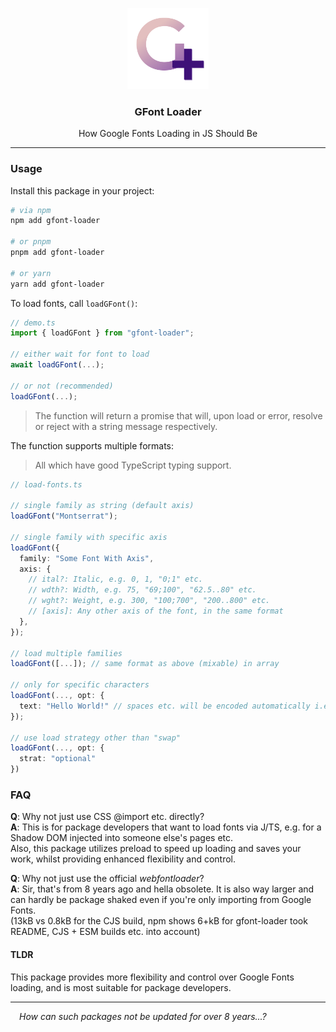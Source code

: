 <p align="center">
	<img src="https://raw.githubusercontent.com/CarbonicSoda/gfont-loader/master/media/icon.png" width="130" alt="GFont Loader Icon">
</p>
<h3 align="center">GFont Loader</h3>
<p align="center">How Google Fonts Loading in JS Should Be</p>

---

### Usage

Install this package in your project:

```bash
# via npm
npm add gfont-loader

# or pnpm
pnpm add gfont-loader

# or yarn
yarn add gfont-loader
```

To load fonts, call `loadGFont()`:

```ts
// demo.ts
import { loadGFont } from "gfont-loader";

// either wait for font to load
await loadGFont(...);

// or not (recommended)
loadGFont(...);
```

> The function will return a promise that will, upon load or error, resolve or
> reject with a string message respectively.

The function supports multiple formats:

> All which have good TypeScript typing support.

```ts
// load-fonts.ts

// single family as string (default axis)
loadGFont("Montserrat");

// single family with specific axis
loadGFont({
  family: "Some Font With Axis",
  axis: {
    // ital?: Italic, e.g. 0, 1, "0;1" etc.
    // wdth?: Width, e.g. 75, "69;100", "62.5..80" etc.
    // wght?: Weight, e.g. 300, "100;700", "200..800" etc.
    // [axis]: Any other axis of the font, in the same format
  },
});

// load multiple families
loadGFont([...]); // same format as above (mixable) in array

// only for specific characters
loadGFont(..., opt: {
  text: "Hello World!" // spaces etc. will be encoded automatically i.e. %20
});

// use load strategy other than "swap"
loadGFont(..., opt: {
  strat: "optional"
})
```

### FAQ

**Q**: Why not just use CSS @import etc. directly?  
**A**: This is for package developers that want to load fonts via J/TS, e.g. for
a Shadow DOM injected into someone else's pages etc.  
Also, this package utilizes preload to speed up loading and saves your work,
whilst providing enhanced flexibility and control.

**Q**: Why not just use the official _webfontloader_?  
**A**: Sir, that's from 8 years ago and hella obsolete. It is also way larger
and can hardly be package shaked even if you're only importing from Google
Fonts.  
(13kB vs 0.8kB for the CJS build, npm shows 6+kB for gfont-loader took README,
CJS + ESM builds etc. into account)

#### TLDR

This package provides more flexibility and control over Google Fonts loading,
and is most suitable for package developers.

---

_&emsp;How can such packages not be updated for over 8 years...?_
